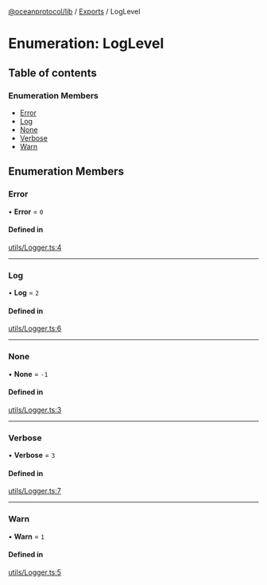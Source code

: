 [@oceanprotocol/lib](../README.md) / [Exports](../modules.md) / LogLevel

# Enumeration: LogLevel

## Table of contents

### Enumeration Members

- [Error](LogLevel.md#error)
- [Log](LogLevel.md#log)
- [None](LogLevel.md#none)
- [Verbose](LogLevel.md#verbose)
- [Warn](LogLevel.md#warn)

## Enumeration Members

### Error

• **Error** = ``0``

#### Defined in

[utils/Logger.ts:4](https://github.com/oceanprotocol/ocean.js/blob/4f5a8cee/src/utils/Logger.ts#L4)

___

### Log

• **Log** = ``2``

#### Defined in

[utils/Logger.ts:6](https://github.com/oceanprotocol/ocean.js/blob/4f5a8cee/src/utils/Logger.ts#L6)

___

### None

• **None** = ``-1``

#### Defined in

[utils/Logger.ts:3](https://github.com/oceanprotocol/ocean.js/blob/4f5a8cee/src/utils/Logger.ts#L3)

___

### Verbose

• **Verbose** = ``3``

#### Defined in

[utils/Logger.ts:7](https://github.com/oceanprotocol/ocean.js/blob/4f5a8cee/src/utils/Logger.ts#L7)

___

### Warn

• **Warn** = ``1``

#### Defined in

[utils/Logger.ts:5](https://github.com/oceanprotocol/ocean.js/blob/4f5a8cee/src/utils/Logger.ts#L5)
